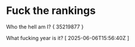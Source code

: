 # Fuck the rankings

Who the hell am I?
{ 35219877 }

What fucking year is it?
[ 2025-06-06T15:56:40Z ]
